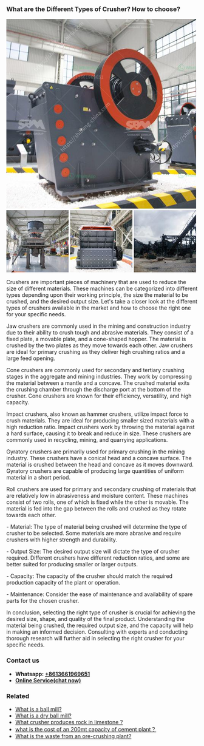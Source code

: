 <h3>What are the Different Types of Crusher? How to choose?</h3><img src='1701743044.jpg' alt=''><p>Crushers are important pieces of machinery that are used to reduce the size of different materials. These machines can be categorized into different types depending upon their working principle, the size the material to be crushed, and the desired output size. Let's take a closer look at the different types of crushers available in the market and how to choose the right one for your specific needs.</p><p>Jaw crushers are commonly used in the mining and construction industry due to their ability to crush tough and abrasive materials. They consist of a fixed plate, a movable plate, and a cone-shaped hopper. The material is crushed by the two plates as they move towards each other. Jaw crushers are ideal for primary crushing as they deliver high crushing ratios and a large feed opening.</p><p>Cone crushers are commonly used for secondary and tertiary crushing stages in the aggregate and mining industries. They work by compressing the material between a mantle and a concave. The crushed material exits the crushing chamber through the discharge port at the bottom of the crusher. Cone crushers are known for their efficiency, versatility, and high capacity.</p><p>Impact crushers, also known as hammer crushers, utilize impact force to crush materials. They are ideal for producing smaller sized materials with a high reduction ratio. Impact crushers work by throwing the material against a hard surface, causing it to break and reduce in size. These crushers are commonly used in recycling, mining, and quarrying applications.</p><p>Gyratory crushers are primarily used for primary crushing in the mining industry. These crushers have a conical head and a concave surface. The material is crushed between the head and concave as it moves downward. Gyratory crushers are capable of producing large quantities of uniform material in a short period.</p><p>Roll crushers are used for primary and secondary crushing of materials that are relatively low in abrasiveness and moisture content. These machines consist of two rolls, one of which is fixed while the other is movable. The material is fed into the gap between the rolls and crushed as they rotate towards each other.</p><p>- Material: The type of material being crushed will determine the type of crusher to be selected. Some materials are more abrasive and require crushers with higher strength and durability.</p><p>- Output Size: The desired output size will dictate the type of crusher required. Different crushers have different reduction ratios, and some are better suited for producing smaller or larger outputs.</p><p>- Capacity: The capacity of the crusher should match the required production capacity of the plant or operation.</p><p>- Maintenance: Consider the ease of maintenance and availability of spare parts for the chosen crusher. </p><p>In conclusion, selecting the right type of crusher is crucial for achieving the desired size, shape, and quality of the final product. Understanding the material being crushed, the required output size, and the capacity will help in making an informed decision. Consulting with experts and conducting thorough research will further aid in selecting the right crusher for your specific needs.</p><h3>Contact us</h3><ul><li><strong>Whatsapp:&nbsp;<a href="https://wa.me/8613661969651">+8613661969651</a></strong></li><li><a href="https://swt.shibang-china.com/?git&amp;zhl&amp;What are the Different Types of Crusher How to choose"><strong>Online Service(chat now)</strong></a></li></ul><h3>Related</h3><ul><li><a href='What is a ball mill.md'>What is a ball mill?</a></li><li><a href='What is a dry ball mill.md'>What is a dry ball mill?</a></li><li><a href='What crusher produces rock in limestone .md'>What crusher produces rock in limestone ?</a></li><li><a href='what is the cost of an 200mt capacity of cement plant？.md'>what is the cost of an 200mt capacity of cement plant？</a></li><li><a href='What is the waste from an orecrushing plant.md'>What is the waste from an ore-crushing plant?</a></li></ul>
